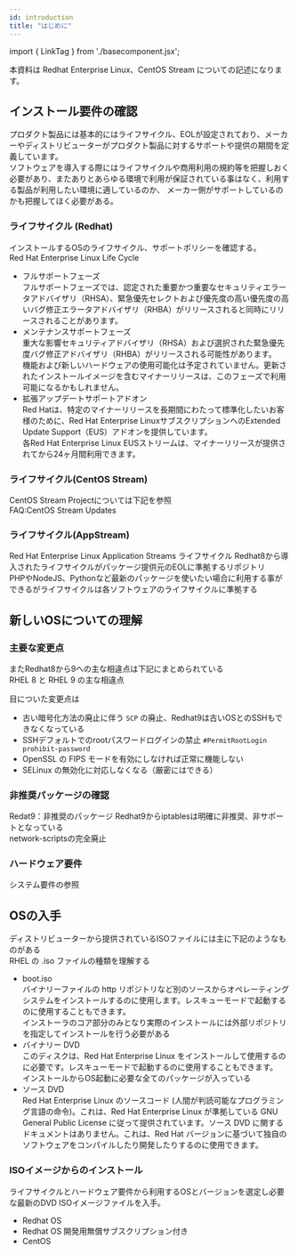 ```yaml
---
id: introduction
title: "はじめに"
---
```

import { LinkTag } from './basecomponent.jsx';

本資料は Redhat Enterprise Linux、CentOS Stream についての記述になります。  

## インストール要件の確認  
プロダクト製品には基本的にはライフサイクル、EOLが設定されており、メーカーやディストリビューターがプロダクト製品に対するサポートや提供の期間を定義しています。  
ソフトウェアを導入する際にはライフサイクルや商用利用の規約等を把握しおく必要があり、またありとあらゆる環境で利用が保証されている事はなく、利用する製品が利用したい環境に適しているのか、
メーカー側がサポートしているのかも把握してほく必要がある。  

### ライフサイクル (Redhat)  
インストールするOSのライフサイクル、サポートポリシーを確認する。  
<LinkTag url="https://access.redhat.com/ja/support/policy/updates/errata">Red Hat Enterprise Linux Life Cycle</LinkTag>

* フルサポートフェーズ  
  フルサポートフェーズでは、認定された重要かつ重要なセキュリティエラータアドバイザリ（RHSA）、緊急優先セレクトおよび優先度の高い優先度の高いバグ修正エラータアドバイザリ（RHBA）がリリースされると同時にリリースされることがあります。  
* メンテナンスサポートフェーズ  
  重大な影響セキュリティアドバイザリ（RHSA）および選択された緊急優先度バグ修正アドバイザリ（RHBA）がリリースされる可能性があります。  
  機能および新しいハードウェアの使用可能化は予定されていません。更新されたインストールイメージを含むマイナーリリースは、このフェーズで利用可能になるかもしれません。  
* 拡張アップデートサポートアドオン  
  Red Hatは、特定のマイナーリリースを長期間にわたって標準化したいお客様のために、Red Hat Enterprise LinuxサブスクリプションへのExtended Update Support（EUS）アドオンを提供しています。  
  各Red Hat Enterprise Linux EUSストリームは、マイナーリリースが提供されてから24ヶ月間利用できます。  

### ライフサイクル(CentOS Stream)
CentOS Stream Projectについては下記を参照  
<LinkTag url="https://www.redhat.com/en/blog/faq-centos-stream-updates">FAQ:CentOS Stream Updates</LinkTag>

### ライフサイクル(AppStream)  
<LinkTag url="https://access.redhat.com/ja/node/4167391">Red Hat Enterprise Linux Application Streams ライフサイクル</LinkTag>
Redhat8から導入されたライフサイクルがパッケージ提供元のEOLに準拠するリポジトリ  
PHPやNodeJS、Pythonなど最新のパッケージを使いたい場合に利用する事ができるがライフサイクルは各ソフトウェアのライフサイクルに準拠する  

## 新しいOSについての理解

### 主要な変更点  
またRedhat8から9への主な相違点は下記にまとめられている  
<LinkTag url="https://access.redhat.com/documentation/ja-jp/red_hat_enterprise_linux/9/html-single/considerations_in_adopting_rhel_9/index#assembly_changes-to-packages_considerations-in-adopting-RHEL-9">RHEL 8 と RHEL 9 の主な相違点</LinkTag>

目についた変更点は  
* 古い暗号化方法の廃止に伴う `SCP` の廃止、Redhat9は古いOSとのSSHもできなくなっている  
* SSHデフォルトでのrootパスワードログインの禁止 `#PermitRootLogin prohibit-password`  
* OpenSSL の FIPS モードを有効にしなければ正常に機能しない  
* SELinux の無効化に対応しなくなる（厳密にはできる）  

### 非推奨パッケージの確認  
<LinkTag url="https://access.redhat.com/documentation/ja-jp/red_hat_enterprise_linux/9/html/9.0_release_notes/deprecated-packages">Redat9：非推奨のパッケージ</LinkTag>
Redhat9からiptablesは明確に非推奨、非サポートとなっている  
network-scriptsの完全廃止  

### ハードウェア要件  
<LinkTag url="https://access.redhat.com/documentation/ja-jp/red_hat_enterprise_linux/9/html/performing_a_standard_rhel_9_installation/system-requirements-reference_installing-rhel">システム要件の参照</LinkTag>

## OSの入手  
ディストリビューターから提供されているISOファイルには主に下記のようなものがある  
<LinkTag url="https://access.redhat.com/ja/solutions/2987971">RHEL の .iso ファイルの種類を理解する</LinkTag>  

* boot.iso  
  バイナリーファイルの http リポジトリなど別のソースからオペレーティングシステムをインストールするのに使用します。レスキューモードで起動するのに使用することもできます。  
  インストーラのコア部分のみとなり実際のインストールには外部リポジトリを指定してインストールを行う必要がある  
* バイナリー DVD  
  このディスクは、Red Hat Enterprise Linux をインストールして使用するのに必要です。レスキューモードで起動するのに使用することもできます。  
  インストールからOS起動に必要な全てのパッケージが入っている  
* ソース DVD  
  Red Hat Enterprise Linux のソースコード (人間が判読可能なプログラミング言語の命令)。これは、Red Hat Enterprise Linux が準拠している GNU General Public License に従って提供されています。ソース DVD に関するドキュメントはありません。これは、Red Hat バージョンに基づいて独自のソフトウェアをコンパイルしたり開発したりするのに使用できます。  

### ISOイメージからのインストール  
ライフサイクルとハードウェア要件から利用するOSとバージョンを選定し必要な最新のDVD ISOイメージファイルを入手。  

* <LinkTag url="https://access.redhat.com/downloads/">Redhat OS</LinkTag>
* <LinkTag url="https://developers.redhat.com/">Redhat OS 開発用無償サブスクリプション付き</LinkTag>  
* <LinkTag url="https://www.centos.org/">CentOS</LinkTag>  
